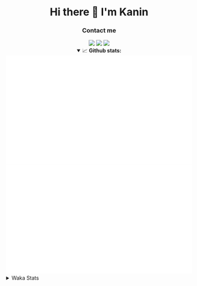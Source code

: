 <div align="center">
 <h1>Hi there 👋 I'm Kanin</h1>
 <h3>Contact me</h3>
 <a href="mailto:im@kanin.dev"><img src="https://img.shields.io/badge/gmail-%23D14836.svg?&style=for-the-badge&logo=gmail&logoColor=white"/></a>
 <a href="https://twitter.com/KaninTwt"><img src="https://img.shields.io/badge/twitter-%231DA1F2.svg?&style=for-the-badge&logo=twitter&logoColor=white"/></a>
 <a href="https://www.linkedin.com/in/KaninDev"><img src="https://img.shields.io/badge/linkedin-%230077B5.svg?&style=for-the-badge&logo=linkedin&logoColor=white"/></a>
<details open>
  <summary>📈 <b>Github stats:</b></summary>
  <img src="https://github.com/Kanin/Kanin/blob/master/scripts/GitHubStats/generated/overview.svg"/>
  <img src="https://github.com/Kanin/Kanin/blob/master/scripts/GitHubStats/generated/languages.svg"/>
</details>
</div>

<details>
 <summary>Waka Stats</summary>

<!--START_SECTION:waka-->
![Profile Views](http://img.shields.io/badge/Profile%20Views-1-blue)

![Lines of code](https://img.shields.io/badge/From%20Hello%20World%20I%27ve%20Written-818.3%20thousand%20lines%20of%20code-blue)

**🐱 My GitHub Data** 

> 📦 183.2 kB Used in GitHub's Storage 
 > 
> 🏆 298 Contributions in the Year 2025
 > 
> 💼 Opted to Hire
 > 
> 📜 29 Public Repositories 
 > 
> 🔑 20 Private Repositories 
 > 
**I'm an Early 🐤** 

```text
🌞 Morning                2865 commits        ███████░░░░░░░░░░░░░░░░░░   28.71 % 
🌆 Daytime                2856 commits        ███████░░░░░░░░░░░░░░░░░░   28.62 % 
🌃 Evening                2926 commits        ███████░░░░░░░░░░░░░░░░░░   29.32 % 
🌙 Night                  1332 commits        ███░░░░░░░░░░░░░░░░░░░░░░   13.35 % 
```
📅 **I'm Most Productive on Monday** 

```text
Monday                   2009 commits        █████░░░░░░░░░░░░░░░░░░░░   20.13 % 
Tuesday                  1421 commits        ████░░░░░░░░░░░░░░░░░░░░░   14.24 % 
Wednesday                1002 commits        ███░░░░░░░░░░░░░░░░░░░░░░   10.04 % 
Thursday                 1563 commits        ████░░░░░░░░░░░░░░░░░░░░░   15.66 % 
Friday                   1627 commits        ████░░░░░░░░░░░░░░░░░░░░░   16.30 % 
Saturday                 904 commits         ██░░░░░░░░░░░░░░░░░░░░░░░   09.06 % 
Sunday                   1453 commits        ████░░░░░░░░░░░░░░░░░░░░░   14.56 % 
```


📊 **This Week I Spent My Time On** 

```text
🕑︎ Time Zone: America/New_York

💬 Programming Languages: 
Python                   35 hrs 48 mins      ████████████████████░░░░░   78.47 % 
TypeScript               2 hrs 14 mins       █░░░░░░░░░░░░░░░░░░░░░░░░   04.90 % 
JSON                     1 hr 43 mins        █░░░░░░░░░░░░░░░░░░░░░░░░   03.79 % 
TOML                     1 hr 40 mins        █░░░░░░░░░░░░░░░░░░░░░░░░   03.69 % 
Markdown                 1 hr 7 mins         █░░░░░░░░░░░░░░░░░░░░░░░░   02.45 % 

🔥 Editors: 
VS Code                  45 hrs 38 mins      █████████████████████████   100.00 % 

🐱‍💻 Projects: 
Marshall                 18 hrs 8 mins       ██████████░░░░░░░░░░░░░░░   39.75 % 
Bot                      9 hrs 18 mins       █████░░░░░░░░░░░░░░░░░░░░   20.42 % 
website-new              4 hrs 31 mins       ██░░░░░░░░░░░░░░░░░░░░░░░   09.91 % 
GD                       4 hrs 1 min         ██░░░░░░░░░░░░░░░░░░░░░░░   08.83 % 
backend                  3 hrs 57 mins       ██░░░░░░░░░░░░░░░░░░░░░░░   08.67 % 

💻 Operating System: 
Windows                  45 hrs 38 mins      █████████████████████████   100.00 % 
```

**I Mostly Code in Python** 

```text
Python                   33 repos            ████████████████░░░░░░░░░   63.46 % 
TypeScript               7 repos             ███░░░░░░░░░░░░░░░░░░░░░░   13.46 % 
Java                     5 repos             ██░░░░░░░░░░░░░░░░░░░░░░░   09.62 % 
HTML                     3 repos             █░░░░░░░░░░░░░░░░░░░░░░░░   05.77 % 
Kotlin                   1 repo              ░░░░░░░░░░░░░░░░░░░░░░░░░   01.92 % 
```



**Timeline**

![Lines of Code chart](https://raw.githubusercontent.com/Kanin/Kanin/master/assets/bar_graph.png)


 Last Updated on 20/09/2025 04:12:11 UTC
<!--END_SECTION:waka-->
</details>
